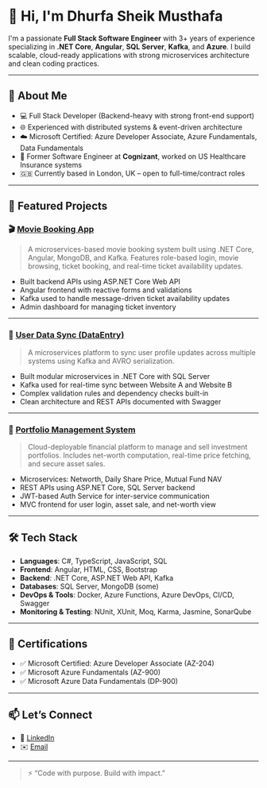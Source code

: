 # 👋 Hi, I'm Dhurfa Sheik Musthafa

I'm a passionate **Full Stack Software Engineer** with 3+ years of experience specializing in **.NET Core**, **Angular**, **SQL Server**, **Kafka**, and **Azure**. I build scalable, cloud-ready applications with strong microservices architecture and clean coding practices.

---

## 💼 About Me

- 💻 Full Stack Developer (Backend-heavy with strong front-end support)
- 🌐 Experienced with distributed systems & event-driven architecture
- ☁️ Microsoft Certified: Azure Developer Associate, Azure Fundamentals, Data Fundamentals
- 🏢 Former Software Engineer at **Cognizant**, worked on US Healthcare Insurance systems
- 🇬🇧 Currently based in London, UK – open to full-time/contract roles

---

## 🚀 Featured Projects

### 🎬 [Movie Booking App](https://github.com/dhurfa/MovieBookingApp)
> A microservices-based movie booking system built using .NET Core, Angular, MongoDB, and Kafka. Features role-based login, movie browsing, ticket booking, and real-time ticket availability updates.

- Built backend APIs using ASP.NET Core Web API
- Angular frontend with reactive forms and validations
- Kafka used to handle message-driven ticket availability updates
- Admin dashboard for managing ticket inventory

---

### 🔄 [User Data Sync (DataEntry)](https://github.com/dhurfa/DataEntry)
> A microservices platform to sync user profile updates across multiple systems using Kafka and AVRO serialization.

- Built modular microservices in .NET Core with SQL Server
- Kafka used for real-time sync between Website A and Website B
- Complex validation rules and dependency checks built-in
- Clean architecture and REST APIs documented with Swagger

---

### 💼 [Portfolio Management System](https://github.com/dhurfa/Portfolio_FinancialService)
> Cloud-deployable financial platform to manage and sell investment portfolios. Includes net-worth computation, real-time price fetching, and secure asset sales.

- Microservices: Networth, Daily Share Price, Mutual Fund NAV
- REST APIs using ASP.NET Core, SQL Server backend
- JWT-based Auth Service for inter-service communication
- MVC frontend for user login, asset sale, and net-worth view

---

## 🛠 Tech Stack

- **Languages**: C#, TypeScript, JavaScript, SQL
- **Frontend**: Angular, HTML, CSS, Bootstrap
- **Backend**: .NET Core, ASP.NET Web API, Kafka
- **Databases**: SQL Server, MongoDB (some)
- **DevOps & Tools**: Docker, Azure Functions, Azure DevOps, CI/CD, Swagger
- **Monitoring & Testing**: NUnit, XUnit, Moq, Karma, Jasmine, SonarQube

---

## 🧪 Certifications

- ✅ Microsoft Certified: Azure Developer Associate (AZ-204)
- ✅ Microsoft Azure Fundamentals (AZ-900)
- ✅ Microsoft Azure Data Fundamentals (DP-900)

---

## 📫 Let’s Connect

- 💼 [LinkedIn](https://www.linkedin.com/in/dhurfa)
- ✉️ [Email](dhurfas@gmail.com)

---

> ⚡ “Code with purpose. Build with impact.”
